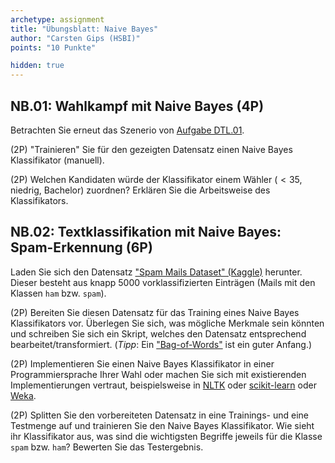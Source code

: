 ```yaml
---
archetype: assignment
title: "Übungsblatt: Naive Bayes"
author: "Carsten Gips (HSBI)"
points: "10 Punkte"

hidden: true
---
```




## NB.01: Wahlkampf mit Naive Bayes (4P)

Betrachten Sie erneut das Szenerio von [Aufgabe DTL.01](sheet-dtl.md).

(2P) "Trainieren" Sie für den gezeigten Datensatz einen Naive Bayes Klassifikator (manuell).

(2P) Welchen Kandidaten würde der Klassifikator einem Wähler ($< 35$, niedrig, Bachelor)
zuordnen? Erklären Sie die Arbeitsweise des Klassifikators.


## NB.02: Textklassifikation mit Naive Bayes: Spam-Erkennung (6P)

Laden Sie sich den Datensatz
["Spam Mails Dataset" (Kaggle)](https://www.kaggle.com/datasets/venky73/spam-mails-dataset)
herunter. Dieser besteht aus knapp 5000 vorklassifizierten Einträgen (Mails mit den Klassen
`ham` bzw. `spam`).

(2P) Bereiten Sie diesen Datensatz für das Training eines Naive Bayes Klassifikators vor.
Überlegen Sie sich, was mögliche Merkmale sein könnten und schreiben Sie sich ein Skript,
welches den Datensatz entsprechend bearbeitet/transformiert.
(_Tipp_: Ein ["Bag-of-Words"](https://en.wikipedia.org/wiki/Bag-of-words_model) ist ein guter
 Anfang.)

(2P) Implementieren Sie einen Naive Bayes Klassifikator in einer Programmiersprache Ihrer Wahl
oder machen Sie sich mit existierenden Implementierungen vertraut, beispielsweise in
[NLTK](https://www.nltk.org/index.html) oder
[scikit-learn](https://scikit-learn.org/stable/index.html) oder
[Weka](https://waikato.github.io/weka-wiki/).

(2P) Splitten Sie den vorbereiteten Datensatz in eine Trainings- und eine Testmenge auf und
trainieren Sie den Naive Bayes Klassifikator. Wie sieht ihr Klassifikator aus, was sind die
wichtigsten Begriffe jeweils für die Klasse `spam` bzw. `ham`? Bewerten Sie das Testergebnis.
